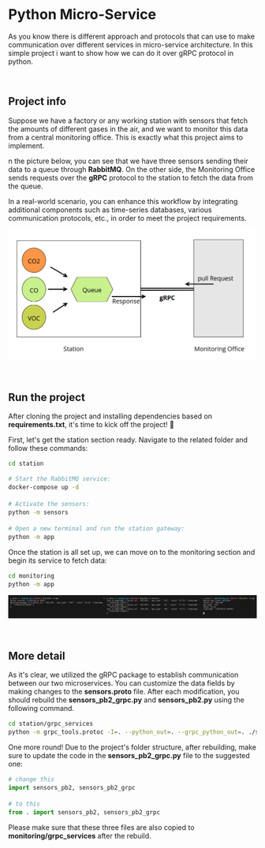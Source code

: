 # Python Micro-Service

As you know there is different approach and protocols that can use to make communication over different services in micro-service architecture. In this simple project i want to show how we can do it over gRPC protocol in python.

<br>

## Project info

Suppose we have a factory or any working station with sensors that fetch the amounts of different gases in the air, and we want to monitor this data from a central monitoring office. This is exactly what this project aims to implement.

n the picture below, you can see that we have three sensors sending their data to a queue through **RabbitMQ**. On the other side, the Monitoring Office sends requests over the **gRPC** protocol to the station to fetch the data from the queue.

In a real-world scenario, you can enhance this workflow by integrating additional components such as time-series databases, various communication protocols, etc., in order to meet the project requirements.

![diagram](docs/diagram.png)

<br>

## Run the project

After cloning the project and installing dependencies based on **requirements.txt**, it's time to kick off the project! 🚀    

First, let's get the station section ready. Navigate to the related folder and follow these commands:

```bash
cd station
```

```bash
# Start the RabbitMQ service:
docker-compose up -d

# Activate the sensors:
python -m sensors

# Open a new terminal and run the station gateway:
python -m app
```

Once the station is all set up, we can move on to the monitoring section and begin its service to fetch data:


```bash
cd monitoring
python -m app
```

![execute](docs/execute.png)

<br>

## More detail

As it's clear, we utilized the gRPC package to establish communication between our two microservices. You can customize the data fields by making changes to the **sensors.proto** file. After each modification, you should rebuild the **sensors_pb2_grpc.py** and **sensors_pb2.py** using the following command. 

```bash
cd station/grpc_services
python -m grpc_tools.protoc -I=. --python_out=. --grpc_python_out=. ./sensors.proto
```

One more round! Due to the project's folder structure, after rebuilding, make sure to update the code in the **sensors_pb2_grpc.py** file to the suggested one:

```python
# change this
import sensors_pb2, sensors_pb2_grpc

# to this
from . import sensors_pb2, sensors_pb2_grpc
```

Please make sure that these three files are also copied to **monitoring/grpc_services** after the rebuild. 